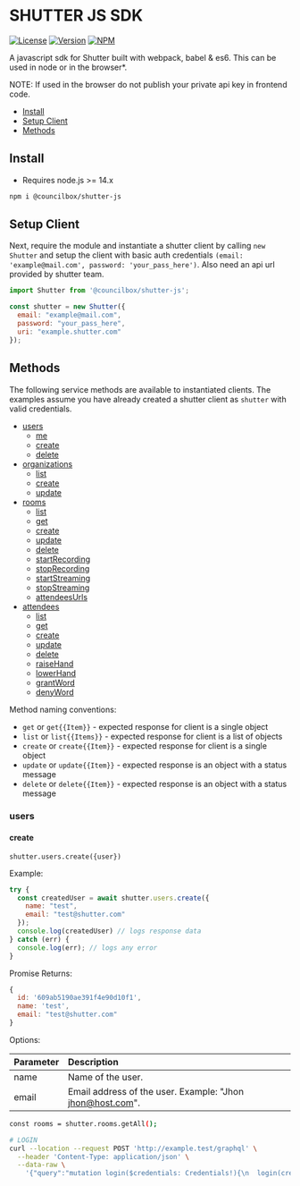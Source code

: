 # SHUTTER JS SDK

[![License](https://img.shields.io/github/license/Councilbox/shutter-js)]()
[![Version](https://img.shields.io/github/package-json/v/Councilbox/shutter-js)]()
[![NPM](https://img.shields.io/npm/v/@councilbox/shutter-js)]()

A javascript sdk for Shutter built with webpack, babel & es6. This can be used
in node or in the browser*.

NOTE: If used in the browser do not publish your private api key in frontend
code.

- [Install](#install)
- [Setup Client](#setup-client)
- [Methods](#methods)

## Install

- Requires node.js >= 14.x

```sh
npm i @councilbox/shutter-js
```

## Setup Client

Next, require the module and instantiate a shutter client by calling
`new Shutter` and setup the client with basic auth credentials
`(email: 'example@mail.com', password: 'your_pass_here')`. Also need an api url
provided by shutter team.

```js
import Shutter from '@councilbox/shutter-js';

const shutter = new Shutter({
  email: "example@mail.com",
  password: "your_pass_here",
  uri: "example.shutter.com"
});
```

## Methods

The following service methods are available to instantiated clients. The examples assume you have already created a shutter client as `shutter` with valid credentials.

- [users](#users)
  - [me](#me)
  - [create](#create)
  - [delete](#delete)
- [organizations](#organizations)
  - [list](#list)
  - [create](#create-1)
  - [update](#update)
- [rooms](#rooms)
  - [list](#list-1)
  - [get](#get)
  - [create](#create-2)
  - [update](#update-1)
  - [delete](#delete-1)
  - [startRecording](#start-recording)
  - [stopRecording](#stop-recording)
  - [startStreaming](#start-streaming)
  - [stopStreaming](#start-streaming)
  - [attendeesUrls](#attendees-urls)
- [attendees](#attendees)
  - [list](#list-2)
  - [get](#get-1)
  - [create](#create-3)
  - [update](#update-2)
  - [delete](#delete-2)
  - [raiseHand](#raise-hand)
  - [lowerHand](#lower-hand)
  - [grantWord](#grant-word)
  - [denyWord](#deny-word)

Method naming conventions:

- `get` or `get{{Item}}` - expected response for client is a single object
- `list` or `list{{Items}}` - expected response for client is a list of objects
- `create` or `create{{Item}}` - expected response for client is a single object
- `update` or `update{{Item}}` - expected response is an object with a status
  message
- `delete` or `delete{{Item}}` - expected response is an object with a status
  message

### users

#### create

`shutter.users.create({user})`

Example:

```js
try {
  const createdUser = await shutter.users.create({
    name: "test",
    email: "test@shutter.com"
  });
  console.log(createdUser) // logs response data
} catch (err) {
  console.log(err); // logs any error
}
```

Promise Returns:

```js
{
  id: '609ab5190ae391f4e90d10f1',
  name: 'test',
  email: "test@shutter.com"
}
```

Options:

Parameter         | Description
:---------------- | :-----------------------------------------------------------
name              | Name of the user.
email             | Email address of the user. Example: "Jhon <jhon@host.com>".

```sh
const rooms = shutter.rooms.getAll();
```

```sh
# LOGIN
curl --location --request POST 'http://example.test/graphql' \
  --header 'Content-Type: application/json' \
  --data-raw \
    '{"query":"mutation login($credentials: Credentials!){\n  login(credentials: $credentials)\n}","variables":{"credentials":{"email":"test_account@shutter.com","password":"abc1234"}}}'
```
